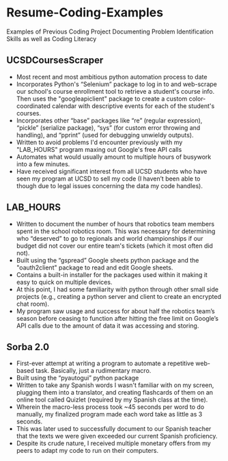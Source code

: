 # Resume-Coding-Examples
Examples of Previous Coding Project Documenting Problem Identification Skills as well as Coding Literacy
 

## UCSDCoursesScraper
- Most recent and most ambitious python automation process to date
- Incorporates Python's “Selenium” package to log in to and web-scrape our school's course enrollment tool to retrieve a student's course info. Then uses the "googleapiclient" package to create a custom color-coordinated calendar with descriptive events for each of the student's courses.
- Incorporates other “base” packages like “re” (regular expression), “pickle” (serialize package), “sys” (for custom error throwing and handling), and “pprint” (used for debugging unwieldy outputs).
- Written to avoid problems I'd encounter previously with my "LAB_HOURS" program maxing out Google's free API calls
- Automates what would usually amount to multiple hours of busywork into a few minutes.
- Have received significant interest from all UCSD students who have seen my program at UCSD to sell my code (I haven’t been able to though due to legal issues concerning the data my code handles).
 
 
## LAB_HOURS
- Written to document the number of hours that robotics team members spent in the school robotics room. This was necessary for determining who “deserved” to go to regionals and world championships if our budget did not cover our entire team's tickets (which it most often did not).
- Built using the “gspread” Google sheets python package and the "oauth2client" package to read and edit Google sheets.
- Contains a built-in installer for the packages used within it making it easy to quick on multiple devices.
- At this point, I had some familiarity with python through other small side projects (e.g., creating a python server and client to create an encrypted chat room).
- My program saw usage and success for about half the robotics team’s season before ceasing to function after hitting the free limit on Google’s API calls due to the amount of data it was accessing and storing.
 
 
## Sorba 2.0
- First-ever attempt at writing a program to automate a repetitive web-based task. Basically, just a rudimentary macro.
- Built using the “pyautogui” python package
- Written to take any Spanish words I wasn't familiar with on my screen, plugging them into a translator, and creating flashcards of them on an online tool called Quizlet (required by my Spanish class at the time).
- Wherein the macro-less process took ~45 seconds per word to do manually, my finalized program made each word take as little as 3 seconds.
- This was later used to successfully document to our Spanish teacher that the texts we were given exceeded our current Spanish proficiency.
- Despite its crude nature, I received multiple monetary offers from my peers to adapt my code to run on their computers.
